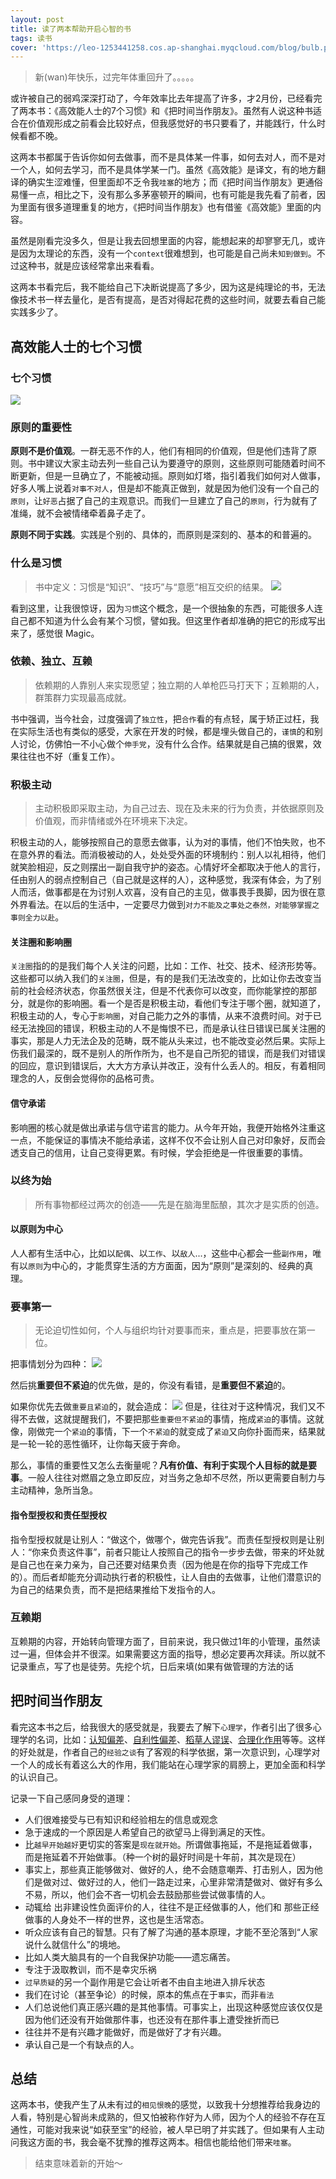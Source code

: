 ```yaml
---
layout: post
title: 读了两本帮助开启心智的书
tags: 读书
cover: 'https://leo-1253441258.cos.ap-shanghai.myqcloud.com/blog/bulb.png'
---
```


<!--more-->

> 新(wan)年快乐，过完年体重回升了。。。。。

或许被自己的弱鸡深深打动了，今年效率比去年提高了许多，才2月份，已经看完了两本书：《高效能人士的7个习惯》和《把时间当作朋友》。虽然有人说这种书适合在价值观形成之前看会比较好点，但我感觉好的书只要看了，并能践行，什么时候看都不晚。

这两本书都属于告诉你如何去做事，而不是具体某一件事，如何去对人，而不是对一个人，如何去学习，而不是具体学某一门。虽然《高效能》是译文，有的地方翻译的确实生涩难懂，但里面却不乏令我`哇塞`的地方；而《把时间当作朋友》更通俗易懂一点，相比之下，没有那么多茅塞顿开的瞬间，也有可能是我先看了前者，因为里面有很多道理重复的地方，《把时间当作朋友》也有借鉴《高效能》里面的内容。

虽然是刚看完没多久，但是让我去回想里面的内容，能想起来的却寥寥无几，或许是因为太理论的东西，没有一个`context`很难想到，也可能是自己尚未`知到做到`。不过这种书，就是应该经常拿出来看看。

这两本书看完后，我不能给自己下决断说提高了多少，因为这是纯理论的书，无法像技术书一样去量化，是否有提高，是否对得起花费的这些时间，就要去看自己能实践多少了。

## 高效能人士的七个习惯

### 七个习惯
    
![](https://leo-1253441258.cos.ap-shanghai.myqcloud.com/blog/15501241316092.jpg)

### 原则的重要性

**原则不是价值观**。一群无恶不作的人，他们有相同的价值观，但是他们违背了原则。书中建议大家主动去列一些自己认为要遵守的原则，这些原则可能随着时间不断更新，但是一旦确立了，不能被动摇。原则如灯塔，指引着我们如何对人做事，好多人嘴上说着`对事不对人`，但是却不能真正做到，就是因为他们没有一个自己的`原则`，让`好恶`占据了自己的主观意识。而我们一旦建立了自己的`原则`，行为就有了准绳，就不会被情绪牵着鼻子走了。

**原则不同于实践**。实践是个别的、具体的，而原则是深刻的、基本的和普遍的。

### 什么是习惯

> 书中定义：习惯是“知识”、“技巧”与“意愿”相互交织的结果。
> ![](https://leo-1253441258.cos.ap-shanghai.myqcloud.com/blog/15501254000218.jpg)

看到这里，让我很惊讶，因为`习惯`这个概念，是一个很抽象的东西，可能很多人连自己都不知道为什么会有某个习惯，譬如我。但这里作者却准确的把它的形成写出来了，感觉很 Magic。

### 依赖、独立、互赖

> 依赖期的人靠别人来实现愿望；独立期的人单枪匹马打天下；互赖期的人，群策群力实现最高成就。

书中强调，当今社会，过度强调了`独立性`，把`合作`看的有点轻，属于矫正过枉，我在实际生活也有类似的感受，大家在开发的时候，都是埋头做自己的，`谨慎`的和别人讨论，仿佛怕一不小心做个`伸手党`，没有什么合作。结果就是自己搞的很累，效果往往也不好（重复工作）。

### 积极主动

> 主动积极即采取主动，为自己过去、现在及未来的行为负责，并依据原则及价值观，而非情绪或外在环境来下决定。

积极主动的人，能够按照自己的意愿去做事，认为对的事情，他们不怕失败，也不在意外界的看法。而消极被动的人，处处受外面的环境制约：别人以礼相待，他们就笑脸相迎，反之则摆出一副自我守护的姿态。心情好坏全都取决于他人的言行，任由别人的弱点控制自己（自己就是这样的人），这种感觉，我深有体会，为了别人而活，做事都是在为讨别人欢喜，没有自己的主见，做事畏手畏脚，因为很在意外界看法。在以后的生活中，一定要尽力做到`对力不能及之事处之泰然，对能够掌握之事则全力以赴`。

#### 关注圈和影响圈

`关注圈`指的的是我们每个人关注的问题，比如：工作、社交、技术、经济形势等。这些都可以纳入我们的`关注圈`，但是，有的是我们无法改变的，比如让你去改变当前的社会经济状态，你虽然很关注，但是不代表你可以改变，而你能掌控的那部分，就是你的影响圈。看一个是否是积极主动，看他们专注于哪个圈，就知道了，积极主动的人，专心于`影响圈`，对自己能力之外的事情，从来不浪费时间。对于已经无法挽回的错误，积极主动的人不是悔恨不已，而是承认往日错误已属关注圈的事实，那是人力无法企及的范畴，既不能从头来过，也不能改变必然后果。实际上伤我们最深的，既不是别人的所作所为，也不是自己所犯的错误，而是我们对错误的回应，意识到错误后，大大方方承认并改正，没有什么丢人的。相反，有着相同理念的人，反倒会觉得你的品格可贵。

#### 信守承诺

影响圈的核心就是做出承诺与信守诺言的能力。从今年开始，我便开始格外注重这一点，不能保证的事情决不能给承诺，这样不仅不会让别人自己对印象好，反而会透支自己的信用，让自己变得更累。有时候，学会拒绝是一件很重要的事情。

### 以终为始

> 所有事物都经过两次的创造——先是在脑海里酝酿，其次才是实质的创造。

#### 以原则为中心

人人都有生活中心，比如以`配偶`、以`工作`、以`敌人`...，这些中心都会一些`副作用`，唯有以`原则`为中心的，才能贯穿生活的方方面面，因为“原则”是深刻的、经典的真理。

### 要事第一

> 无论迫切性如何，个人与组织均针对要事而来，重点是，把要事放在第一位。

把事情划分为四种：
![](https://leo-1253441258.cos.ap-shanghai.myqcloud.com/blog/15501372208717.jpg)

然后挑**重要但不紧迫**的优先做，是的，你没有看错，是**重要但不紧迫**的。

如果你优先去做`重要且紧迫`的，就会造成：
![](https://leo-1253441258.cos.ap-shanghai.myqcloud.com/blog/15501373548071.jpg)
但是，往往对于这种情况，我们又不得不去做，这就提醒我们，不要把那些`重要但不紧迫`的事情，拖成`紧迫`的事情。这就像，刚做完一个`紧迫`的事情，下一个`不紧迫`的就变成了`紧迫`又向你扑面而来，结果就是一轮一轮的恶性循环，让你每天疲于奔命。

那么，事情的重要性又怎么去衡量呢？**凡有价值、有利于实现个人目标的就是要事**。一般人往往对燃眉之急立即反应，对当务之急却不尽然，所以更需要自制力与主动精神，急所当急。

#### 指令型授权和责任型授权

指令型授权就是让别人：“做这个，做哪个，做完告诉我”。而责任型授权则是让别人：“你来负责这件事”，前者只能让人按照自己的指令一步步去做，带来的坏处就是自己也在亲力亲为，自己还要对结果负责（因为他是在你的指导下完成工作的）。而后者却能充分调动执行者的积极性，让人自由的去做事，让他们潜意识的为自己的结果负责，而不是把结果推给下发指令的人。

### 互赖期

互赖期的内容，开始转向管理方面了，目前来说，我只做过1年的小管理，虽然读过一遍，但体会并不很深。如果需要这方面的指导，想必定要再次拜读。所以就不记录重点，写了也是徒劳。先挖个坑，日后来填(如果有做管理的方法的话

## 把时间当作朋友

看完这本书之后，给我很大的感受就是，我要去了解下`心理学`，作者引出了很多心理学的名词，比如：[认知偏差](https://zh.wikipedia.org/wiki/%E8%AA%8D%E7%9F%A5%E5%81%8F%E8%AA%A4)、[自利性偏差](https://zh.wikipedia.org/zh-mo/%E8%87%AA%E5%88%A9%E6%80%A7%E5%81%8F%E5%B7%AE)、[稻草人谬误](https://zh.wikipedia.org/wiki/%E7%A8%BB%E8%8D%89%E4%BA%BA%E8%AB%96%E8%AD%89)、[合理化作用](https://zh.wikipedia.org/wiki/%E5%90%88%E7%90%86%E5%8C%96_(%E5%BF%83%E7%90%86%E5%AD%B8))等等。这样的好处就是，作者自己的`经验之谈`有了客观的科学依据，第一次意识到，心理学对一个人的成长有着这么大的作用，我们能站在心理学家的肩膀上，更加全面和科学的认识自己。

记录一下自己感同身受的道理：

* 人们很难接受与已有知识和经验相左的信息或观念
* 急于速成的一个原因是人希望自己的欲望马上得到满足的天性。 
* 比`越早开始越好`更切实的答案是`现在就开始`。所谓做事拖延，不是拖延着做事，而是拖延着不开始做事。（种一个树的最好时间是十年前，其次是现在）
* 事实上，那些真正能够做对、做好的人，绝不会随意嘲弄、打击别人，因为他们是做对过、做好过的人，他们一路走过来，心里非常清楚做对、做好有多么不易，所以，他们会不吝一切机会去鼓励那些尝试做事情的人。
* 动辄给 出非建设性负面评价的人，往往不是正经做事的人，他们和 那些正经做事的人身处不一样的世界，这也是生活常态。
* 听众应该有自己的智慧。只有了解了沟通的基本原理，才能不至沦落到“人家说什么就信什么”的境地。
* 比如人类大脑具有的一个自我保护功能——遗忘痛苦。
* 专注于汲取教训，而不是幸灾乐祸
* `过早质疑`的另一个副作用是它会让听者不由自主地进入排斥状态
* 我们在讨论（甚至争论）的时候，原本的焦点在于`事实`，而非`看法`
* 人们总说他们真正感兴趣的是其他事情。可事实上，出现这种感觉应该仅仅是因为他们还没有开始做那件事，也还没有在那件事上遭受挫折而已
* 往往并不是有兴趣才能做好，而是做好了才有兴趣。
* 承认自己是一个有缺点的人。

## 总结

这两本书，使我产生了从未有过的`相见恨晚`的感觉，以致我十分想推荐给我身边的人看，特别是心智尚未成熟的，但又怕被称作好为人师，因为个人的经验不存在互通性，可能对我来说“如获至宝”的经验，被人早已明了并实践了。但如果有人主动问我这方面的书，我会毫不犹豫的推荐这两本。相信也能给他们带来`哇塞`。

> 结束意味着新的开始～


